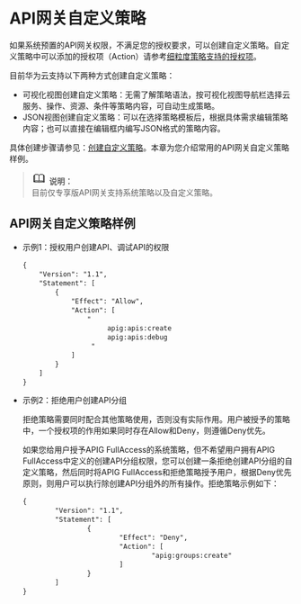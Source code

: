 # API网关自定义策略<a name="apig-custom-policy"></a>

如果系统预置的API网关权限，不满足您的授权要求，可以创建自定义策略。自定义策略中可以添加的授权项（Action）请参考[细粒度策略支持的授权项](https://support.huaweicloud.com/api-apig/api-grant-policy.html)。

目前华为云支持以下两种方式创建自定义策略：

-   可视化视图创建自定义策略：无需了解策略语法，按可视化视图导航栏选择云服务、操作、资源、条件等策略内容，可自动生成策略。
-   JSON视图创建自定义策略：可以在选择策略模板后，根据具体需求编辑策略内容；也可以直接在编辑框内编写JSON格式的策略内容。

具体创建步骤请参见：[创建自定义策略](https://support.huaweicloud.com/usermanual-iam/iam_01_0605.html)。本章为您介绍常用的API网关自定义策略样例。

>![](public_sys-resources/icon-note.gif) **说明：**   
>目前仅专享版API网关支持系统策略以及自定义策略。  

## API网关自定义策略样例<a name="section207947385117"></a>

-   示例1：授权用户创建API、调试API的权限

    ```
    {
        "Version": "1.1",
        "Statement": [
            {
                "Effect": "Allow",
                "Action": [
                    "
                         apig:apis:create
                         apig:apis:debug
                     "
                ]
            }
        ]
    }
    ```

-   示例2：拒绝用户创建API分组

    拒绝策略需要同时配合其他策略使用，否则没有实际作用。用户被授予的策略中，一个授权项的作用如果同时存在Allow和Deny，则遵循Deny优先。

    如果您给用户授予APIG FullAccess的系统策略，但不希望用户拥有APIG FullAccess中定义的创建API分组权限，您可以创建一条拒绝创建API分组的自定义策略，然后同时将APIG FullAccess和拒绝策略授予用户，根据Deny优先原则，则用户可以执行除创建API分组外的所有操作。拒绝策略示例如下：

    ```
    {
            "Version": "1.1",
            "Statement": [
                    {
                            "Effect": "Deny",
                            "Action": [
                                    "apig:groups:create"
                            ]
                    }
            ]
    }
    ```


